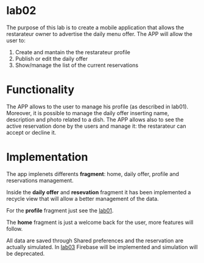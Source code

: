 # lab02

The purpose of this lab is to create a mobile application that allows the restarateur owner to advertise the daily menu offer.
The APP will allow the user to:

  1. Create and mantain the the restarateur profile
  2. Publish or edit the daily offer
  3. Show/manage the list of the current reservations
 
# Functionality

The APP allows to the user to manage his profile (as described in lab01). Moreover, it is possible to manage the daily offer inserting name, description and photo related to a dish. The APP allows also to see the active reservation done by the users and manage it: the restarateur can accept or decline it.

# Implementation

The app implenets differents **fragment**: home, daily offer, profile and reservations management.

Inside the **daily offer** and **resevation** fragment it has been implemented a recycle view that will allow a better management of the data.

For the **profile** fragment just see the [lab01](https://github.com/androidmaycry/lab01).

The **home** fragment is just a welcome back for the user, more features will follow.

All data are saved through Shared preferences and the reservation are actually simulated. In [lab03](https://github.com/androidmaycry/lab03) Firebase will be implemented and simulation will be deprecated.
